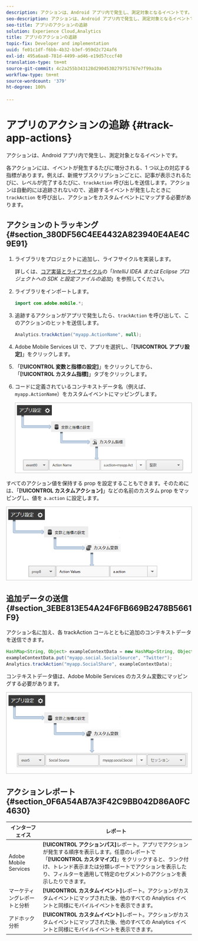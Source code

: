 ```yaml
---
description: アクションは、Android アプリ内で発生し、測定対象となるイベントです。
seo-description: アクションは、Android アプリ内で発生し、測定対象となるイベントです。
seo-title: アプリのアクションの追跡
solution: Experience Cloud,Analytics
title: アプリのアクションの追跡
topic-fix: Developer and implementation
uuid: fe01c1df-f6bb-4b32-b3ef-959d2c724af6
exl-id: 495a6aa8-781d-4499-ad46-e19d57cccf40
translation-type: tm+mt
source-git-commit: 4c2a255b343128d2904530279751767e7f99a10a
workflow-type: tm+mt
source-wordcount: '379'
ht-degree: 100%

---
```


# アプリのアクションの追跡 {#track-app-actions}

アクションは、Android アプリ内で発生し、測定対象となるイベントです。

各アクションには、イベントが発生するたびに増分される、1 つ以上の対応する指標があります。例えば、新規サブスクリプションごとに、記事が表示されるたびに、レベルが完了するたびに、`trackAction` 呼び出しを送信します。アクションは自動的には追跡されないので、追跡するイベントが発生したときに `trackAction` を呼び出し、アクションをカスタムイベントにマップする必要があります。

## アクションのトラッキング {#section_380DF56C4EE4432A823940E4AE4C9E91}

1. ライブラリをプロジェクトに追加し、ライフサイクルを実装します。

   詳しくは、[コア実装とライフサイクル](/help/android/getting-started/dev-qs.md)の「*IntelliJ IDEA または Eclipse プロジェクトへの SDK と設定ファイルの追加*」を参照してください。

1. ライブラリをインポートします。

   ```java
   import com.adobe.mobile.*;
   ```

1. 追跡するアクションがアプリで発生したら、`trackAction` を呼び出して、このアクションのヒットを送信します。

   ```java
   Analytics.trackAction("myapp.ActionName", null);
   ```

1. Adobe Mobile Services UI で、アプリを選択し、「**[!UICONTROL アプリ設定]**」をクリックします。
1. 「**[!UICONTROL 変数と指標の設定]**」をクリックしてから、「**[!UICONTROL カスタム指標]**」タブをクリックします。

1. コードに定義されているコンテキストデータ名（例えば、`myapp.ActionName`）をカスタムイベントにマッピングします。

   ![](assets/map-event-context-data.png)

すべてのアクション値を保持する prop を設定することもできます。そのためには、「**[!UICONTROL カスタムアクション]**」などの名前のカスタム prop をマッピングし、値を `a.action` に設定します。

![](assets/map-custom-prop.png)

## 追加データの送信 {#section_3EBE813E54A24F6FB669B2478B5661F9}

アクション名に加え、各 trackAction コールとともに追加のコンテキストデータを送信できます。

```java
HashMap<String, Object> exampleContextData = new HashMap<String, Object>(); 
exampleContextData.put("myapp.social.SocialSource", "Twitter"); 
Analytics.trackAction("myapp.SocialShare", exampleContextData);
```

コンテキストデータ値は、Adobe Mobile Services のカスタム変数にマッピングする必要があります。

![](assets/map-variable-context-action.png)

## アクションレポート {#section_0F6A54AB7A3F42C9BB042D86A0FC4630}

| インターフェイス | レポート |
|--- |--- |
| Adobe Mobile Services | **[!UICONTROL アクションパス]**&#x200B;レポート。アプリでアクションが発生する順序を表示します。任意のレポートで「**[!UICONTROL カスタマイズ]**」をクリックすると、ランク付け、トレンド表示または分類レポートでアクションを表示したり、フィルターを適用して特定のセグメントのアクションを表示したりできます。 |
| マーケティングレポートと分析 | **[!UICONTROL カスタムイベント]**&#x200B;レポート。アクションがカスタムイベントにマップされた後、他のすべての Analytics イベントと同様にモバイルイベントを表示できます。 |
| アドホック分析 | **[!UICONTROL カスタムイベント]**&#x200B;レポート。アクションがカスタムイベントにマップされた後、他のすべての Analytics イベントと同様にモバイルイベントを表示できます。 |

